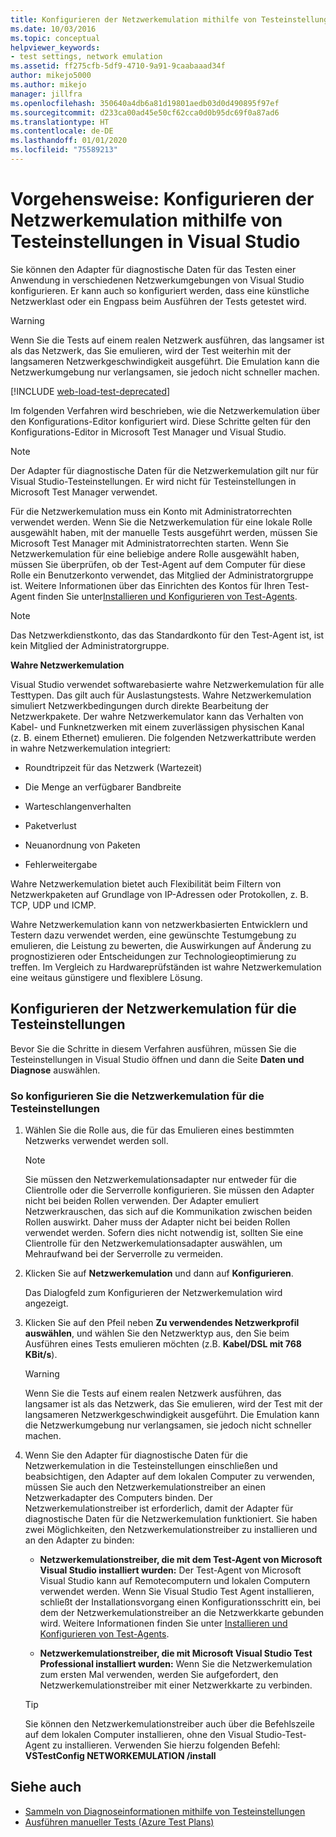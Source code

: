```yaml
---
title: Konfigurieren der Netzwerkemulation mithilfe von Testeinstellungen
ms.date: 10/03/2016
ms.topic: conceptual
helpviewer_keywords:
- test settings, network emulation
ms.assetid: ff275cfb-5df9-4710-9a91-9caabaaad34f
author: mikejo5000
ms.author: mikejo
manager: jillfra
ms.openlocfilehash: 350640a4db6a81d19801aedb03d0d490895f97ef
ms.sourcegitcommit: d233ca00ad45e50cf62cca0d0b95dc69f0a87ad6
ms.translationtype: HT
ms.contentlocale: de-DE
ms.lasthandoff: 01/01/2020
ms.locfileid: "75589213"
---
```

# <a name="how-to-configure-network-emulation-using-test-settings-in-visual-studio"></a>Vorgehensweise: Konfigurieren der Netzwerkemulation mithilfe von Testeinstellungen in Visual Studio

Sie können den Adapter für diagnostische Daten für das Testen einer Anwendung in verschiedenen Netzwerkumgebungen von Visual Studio konfigurieren. Er kann auch so konfiguriert werden, dass eine künstliche Netzwerklast oder ein Engpass beim Ausführen der Tests getestet wird.

> [!WARNING]
> Wenn Sie die Tests auf einem realen Netzwerk ausführen, das langsamer ist als das Netzwerk, das Sie emulieren, wird der Test weiterhin mit der langsameren Netzwerkgeschwindigkeit ausgeführt. Die Emulation kann die Netzwerkumgebung nur verlangsamen, sie jedoch nicht schneller machen.

[!INCLUDE [web-load-test-deprecated](includes/web-load-test-deprecated.md)]

Im folgenden Verfahren wird beschrieben, wie die Netzwerkemulation über den Konfigurations-Editor konfiguriert wird. Diese Schritte gelten für den Konfigurations-Editor in Microsoft Test Manager und Visual Studio.

> [!NOTE]
> Der Adapter für diagnostische Daten für die Netzwerkemulation gilt nur für Visual Studio-Testeinstellungen. Er wird nicht für Testeinstellungen in Microsoft Test Manager verwendet.

Für die Netzwerkemulation muss ein Konto mit Administratorrechten verwendet werden. Wenn Sie die Netzwerkemulation für eine lokale Rolle ausgewählt haben, mit der manuelle Tests ausgeführt werden, müssen Sie Microsoft Test Manager mit Administratorrechten starten. Wenn Sie Netzwerkemulation für eine beliebige andere Rolle ausgewählt haben, müssen Sie überprüfen, ob der Test-Agent auf dem Computer für diese Rolle ein Benutzerkonto verwendet, das Mitglied der Administratorgruppe ist. Weitere Informationen über das Einrichten des Kontos für Ihren Test-Agent finden Sie unter[Installieren und Konfigurieren von Test-Agents](../test/lab-management/install-configure-test-agents.md).

> [!NOTE]
> Das Netzwerkdienstkonto, das das Standardkonto für den Test-Agent ist, ist kein Mitglied der Administratorgruppe.

**Wahre Netzwerkemulation**

Visual Studio verwendet softwarebasierte wahre Netzwerkemulation für alle Testtypen. Das gilt auch für Auslastungstests. Wahre Netzwerkemulation simuliert Netzwerkbedingungen durch direkte Bearbeitung der Netzwerkpakete. Der wahre Netzwerkemulator kann das Verhalten von Kabel- und Funknetzwerken mit einem zuverlässigen physischen Kanal (z. B. einem Ethernet) emulieren. Die folgenden Netzwerkattribute werden in wahre Netzwerkemulation integriert:

- Roundtripzeit für das Netzwerk (Wartezeit)

- Die Menge an verfügbarer Bandbreite

- Warteschlangenverhalten

- Paketverlust

- Neuanordnung von Paketen

- Fehlerweitergabe

Wahre Netzwerkemulation bietet auch Flexibilität beim Filtern von Netzwerkpaketen auf Grundlage von IP-Adressen oder Protokollen, z. B. TCP, UDP und ICMP.

Wahre Netzwerkemulation kann von netzwerkbasierten Entwicklern und Testern dazu verwendet werden, eine gewünschte Testumgebung zu emulieren, die Leistung zu bewerten, die Auswirkungen auf Änderung zu prognostizieren oder Entscheidungen zur Technologieoptimierung zu treffen. Im Vergleich zu Hardwareprüfständen ist wahre Netzwerkemulation eine weitaus günstigere und flexiblere Lösung.

## <a name="configure-network-emulation-for-your-test-settings"></a>Konfigurieren der Netzwerkemulation für die Testeinstellungen

Bevor Sie die Schritte in diesem Verfahren ausführen, müssen Sie die Testeinstellungen in Visual Studio öffnen und dann die Seite **Daten und Diagnose** auswählen.

### <a name="to-configure-network-emulation-for-your-test-settings"></a>So konfigurieren Sie die Netzwerkemulation für die Testeinstellungen

1. Wählen Sie die Rolle aus, die für das Emulieren eines bestimmten Netzwerks verwendet werden soll.

    > [!NOTE]
    > Sie müssen den Netzwerkemulationsadapter nur entweder für die Clientrolle oder die Serverrolle konfigurieren. Sie müssen den Adapter nicht bei beiden Rollen verwenden. Der Adapter emuliert Netzwerkrauschen, das sich auf die Kommunikation zwischen beiden Rollen auswirkt. Daher muss der Adapter nicht bei beiden Rollen verwendet werden. Sofern dies nicht notwendig ist, sollten Sie eine Clientrolle für den Netzwerkemulationsadapter auswählen, um Mehraufwand bei der Serverrolle zu vermeiden.

2. Klicken Sie auf **Netzwerkemulation** und dann auf **Konfigurieren**.

     Das Dialogfeld zum Konfigurieren der Netzwerkemulation wird angezeigt.

3. Klicken Sie auf den Pfeil neben **Zu verwendendes Netzwerkprofil auswählen**, und wählen Sie den Netzwerktyp aus, den Sie beim Ausführen eines Tests emulieren möchten (z.B. **Kabel/DSL mit 768 KBit/s**).

    > [!WARNING]
    > Wenn Sie die Tests auf einem realen Netzwerk ausführen, das langsamer ist als das Netzwerk, das Sie emulieren, wird der Test mit der langsameren Netzwerkgeschwindigkeit ausgeführt. Die Emulation kann die Netzwerkumgebung nur verlangsamen, sie jedoch nicht schneller machen.

4. Wenn Sie den Adapter für diagnostische Daten für die Netzwerkemulation in die Testeinstellungen einschließen und beabsichtigen, den Adapter auf dem lokalen Computer zu verwenden, müssen Sie auch den Netzwerkemulationstreiber an einen Netzwerkadapter des Computers binden. Der Netzwerkemulationstreiber ist erforderlich, damit der Adapter für diagnostische Daten für die Netzwerkemulation funktioniert. Sie haben zwei Möglichkeiten, den Netzwerkemulationstreiber zu installieren und an den Adapter zu binden:

    - **Netzwerkemulationstreiber, die mit dem Test-Agent von Microsoft Visual Studio installiert wurden:** Der Test-Agent von Microsoft Visual Studio kann auf Remotecomputern und lokalen Computern verwendet werden. Wenn Sie Visual Studio Test Agent installieren, schließt der Installationsvorgang einen Konfigurationsschritt ein, bei dem der Netzwerkemulationstreiber an die Netzwerkkarte gebunden wird. Weitere Informationen finden Sie unter [Installieren und Konfigurieren von Test-Agents](../test/lab-management/install-configure-test-agents.md).

    - **Netzwerkemulationstreiber, die mit Microsoft Visual Studio Test Professional installiert wurden:** Wenn Sie die Netzwerkemulation zum ersten Mal verwenden, werden Sie aufgefordert, den Netzwerkemulationstreiber mit einer Netzwerkkarte zu verbinden.

    > [!TIP]
    > Sie können den Netzwerkemulationstreiber auch über die Befehlszeile auf dem lokalen Computer installieren, ohne den Visual Studio-Test-Agent zu installieren. Verwenden Sie hierzu folgenden Befehl: **VSTestConfig NETWORKEMULATION /install**

## <a name="see-also"></a>Siehe auch

- [Sammeln von Diagnoseinformationen mithilfe von Testeinstellungen](../test/collect-diagnostic-information-using-test-settings.md)
- [Ausführen manueller Tests (Azure Test Plans)](/azure/devops/test/run-manual-tests?view=vsts)
